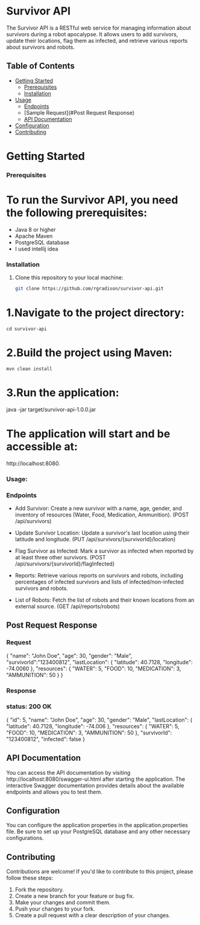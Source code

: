 # Survivor API

The Survivor API is a RESTful web service for managing information about survivors during a robot apocalypse. It allows users to add survivors, update their locations, flag them as infected, and retrieve various reports about survivors and robots.

## Table of Contents
- [Getting Started](#getting-started)
    - [Prerequisites](#prerequisites)
    - [Installation](#installation)
- [Usage](#usage)
  - [Endpoints](#endpoints)
  - [Sample Request](#Post Request Response)
  - [API Documentation](#api-documentation)
- [Configuration](#configuration)
- [Contributing](#contributing)


# Getting Started

### Prerequisites

To run the Survivor API, you need the following prerequisites:
===
- Java 8 or higher
- Apache Maven
- PostgreSQL database
- I used intellij idea

### Installation

1. Clone this repository to your local machine:
   ```bash
   git clone https://github.com/rgradison/survivor-api.git
1.Navigate to the project directory:
===
    cd survivor-api
2.Build the project using Maven:
===
    mvn clean install
3.Run the application:
===
java -jar target/survivor-api-1.0.0.jar

The application will start and be accessible at: 
===
http://localhost:8080.

### Usage:

### Endpoints
- Add Survivor: Create a new survivor with a name, age, gender, and inventory of resources (Water, Food, Medication, Ammunition). (POST /api/survivors)

- Update Survivor Location: Update a survivor's last location using their latitude and longitude. (PUT /api/survivors/{survivorId}/location)

- Flag Survivor as Infected: Mark a survivor as infected when reported by at least three other survivors. (POST /api/survivors/{survivorId}/flagInfected)

- Reports: Retrieve various reports on survivors and robots, including percentages of infected survivors and lists of infected/non-infected survivors and robots.

- List of Robots: Fetch the list of robots and their known locations from an external source. (GET /api/reports/robots)

## Post Request Response
### Request

{
  "name": "John Doe",
  "age": 30,
  "gender": "Male",
   "survivorId":"123400812",
  "lastLocation": {
    "latitude": 40.7128,
    "longitude": -74.0060
  },
  "resources": {
    "WATER": 5,
    "FOOD": 10,
    "MEDICATION": 3,
    "AMMUNITION": 50
  }
}
### Response

### status: 200 OK

{
"id": 5,
"name": "John Doe",
"age": 30,
"gender": "Male",
"lastLocation": {
"latitude": 40.7128,
"longitude": -74.006
},
"resources": {
"WATER": 5,
"FOOD": 10,
"MEDICATION": 3,
"AMMUNITION": 50
},
"survivorId": "123400812",
"infected": false
}

## API Documentation
You can access the API documentation by visiting http://localhost:8080/swagger-ui.html after starting the application. The interactive Swagger documentation provides details about the available endpoints and allows you to test them.

## Configuration
You can configure the application properties in the application.properties file. Be sure to set up your PostgreSQL database and any other necessary configurations.

## Contributing
Contributions are welcome! If you'd like to contribute to this project, please follow these steps:

1. Fork the repository.
2. Create a new branch for your feature or bug fix.
3. Make your changes and commit them.
4. Push your changes to your fork.
5. Create a pull request with a clear description of your changes.